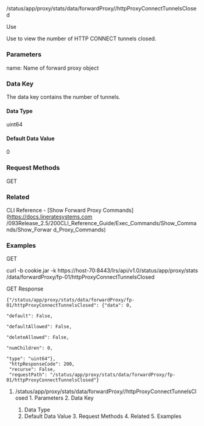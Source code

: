 ##
/status/app/proxy/stats/data/forwardProxy/<name>/httpProxyConnectTunnelsClosed

Use

Use to view the number of HTTP CONNECT tunnels closed.

### Parameters

name: Name of forward proxy object

### Data Key

The data key contains the number of tunnels.

#### Data Type

uint64

#### Default Data Value

0

### Request Methods

GET

### Related

CLI Reference - [Show Forward Proxy Commands](https://docs.lineratesystems.com
/093Release_2.5/200CLI_Reference_Guide/Exec_Commands/Show_Commands/Show_Forwar
d_Proxy_Commands)

### Examples

GET

curl -b cookie.jar -k https://host-70:8443/lrs/api/v1.0/status/app/proxy/stats
/data/forwardProxy/fp-01/httpProxyConnectTunnelsClosed

GET Response

    
    {"/status/app/proxy/stats/data/forwardProxy/fp-01/httpProxyConnectTunnelsClosed": {"data": 0,
                                                                                        "default": False,
                                                                                        "defaultAllowed": False,
                                                                                        "deleteAllowed": False,
                                                                                        "numChildren": 0,
                                                                                        "type": "uint64"},
     "httpResponseCode": 200,
     "recurse": False,
     "requestPath": "/status/app/proxy/stats/data/forwardProxy/fp-01/httpProxyConnectTunnelsClosed"}
    

  1. /status/app/proxy/stats/data/forwardProxy/<name>/httpProxyConnectTunnelsClosed
    1. Parameters
    2. Data Key
      1. Data Type
      2. Default Data Value
    3. Request Methods
    4. Related
    5. Examples

